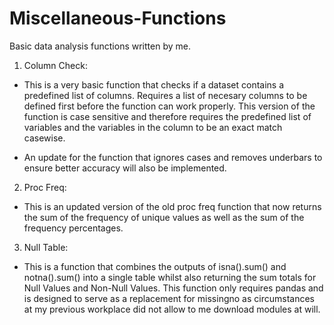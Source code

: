 # Miscellaneous-Functions
Basic data analysis functions written by me.

1. Column Check:
- This is a very basic function that checks if a dataset contains a predefined list of columns. Requires a list of necesary columns to be defined first before the function can work properly. This version of the function is case sensitive and therefore requires the predefined list of variables and the variables in the column to be an exact match casewise. 

- An update for the function that ignores cases and removes underbars to ensure better accuracy will also be implemented.


2. Proc Freq:
- This is an updated version of the old proc freq function that now returns the sum of the frequency of unique values as well as the sum of the frequency percentages.


3. Null Table:
- This is a function that combines the outputs of isna().sum() and notna().sum() into a single table whilst also returning the sum totals for Null Values and Non-Null Values. This function only requires pandas and is designed to serve as a replacement for missingno as circumstances at my previous workplace did not allow to me download modules at will. 
